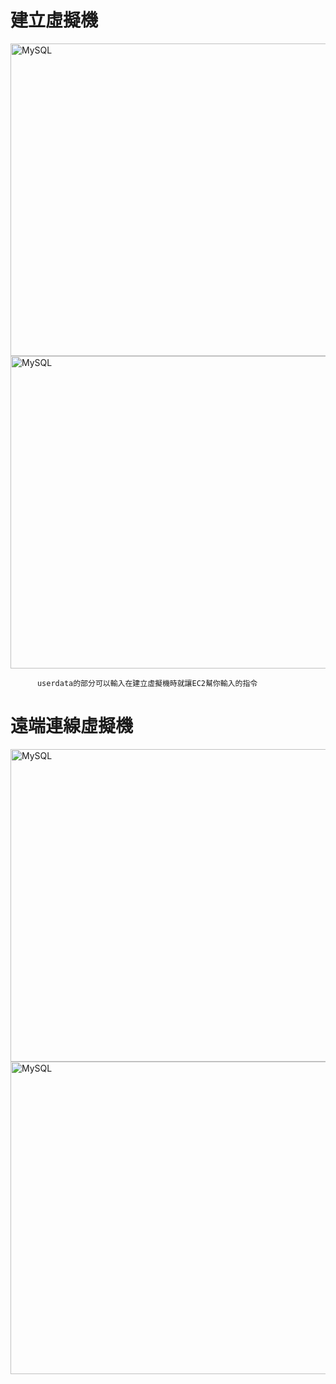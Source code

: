 <h1>建立虛擬機</h1>
<img src="https://user-images.githubusercontent.com/97188330/157642909-de53d931-6138-444f-a3d3-ea4a5c366622.png" width="1300" height="500" alt="MySQL"/><br/>
<img src="https://user-images.githubusercontent.com/97188330/157642846-41bd4b19-02c2-4011-85aa-5d6794541d84.png" width="1300" height="500" alt="MySQL"/><br/>

          userdata的部分可以輸入在建立虛擬機時就讓EC2幫你輸入的指令
<h1>遠端連線虛擬機</h1>
<img src="https://user-images.githubusercontent.com/97188330/157796993-2e7fb06a-db6d-4456-815c-124f70c5f548.png" width="1300" height="500" alt="MySQL"/><br/>
<img src="https://user-images.githubusercontent.com/97188330/157796708-233a7f4e-87be-42bb-99e8-9791b1bd5959.png" width="1300" height="500" alt="MySQL"/><br/>
